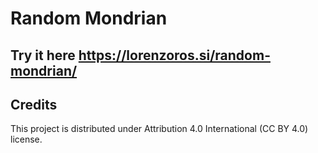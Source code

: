 # Random Mondrian

## Try it here https://lorenzoros.si/random-mondrian/

## Credits
This project is distributed under Attribution 4.0 International (CC BY 4.0) license.
